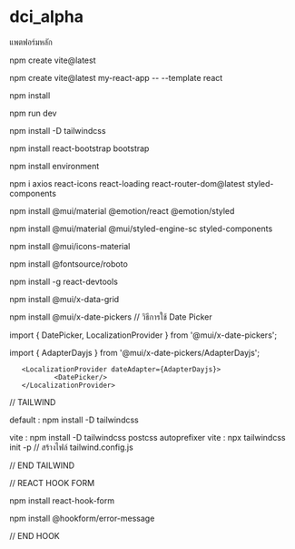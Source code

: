 # dci_alpha
แพตฟอร์มหลัก

npm create vite@latest

npm create vite@latest my-react-app -- --template react

npm install

npm run dev

npm install -D tailwindcss

npm install react-bootstrap bootstrap

npm install environment 

npm i axios react-icons react-loading react-router-dom@latest styled-components

npm install @mui/material @emotion/react @emotion/styled

npm install @mui/material @mui/styled-engine-sc styled-components

npm install @mui/icons-material

npm install @fontsource/roboto

npm install -g react-devtools

npm install @mui/x-data-grid

npm install @mui/x-date-pickers  // วิธีการใช้ Date Picker

  import { DatePicker, LocalizationProvider } from '@mui/x-date-pickers';
  
  import { AdapterDayjs } from '@mui/x-date-pickers/AdapterDayjs';
  
       <LocalizationProvider dateAdapter={AdapterDayjs}>
               <DatePicker/>
       </LocalizationProvider>


// TAILWIND

default : npm install -D tailwindcss

vite : npm install -D tailwindcss postcss autoprefixer
vite : npx tailwindcss init -p // สร้างไฟล์ tailwind.config.js  

// END TAILWIND

// REACT HOOK FORM

npm install react-hook-form

npm install @hookform/error-message

// END HOOK
